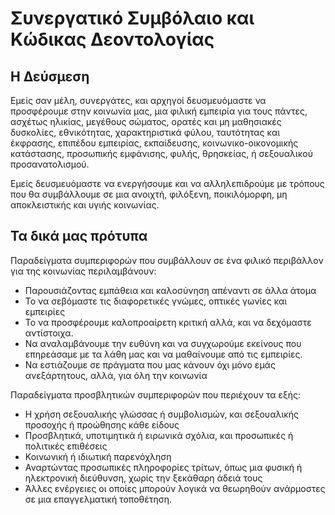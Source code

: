 # Συνεργατικό Συμβόλαιο και Κώδικας Δεοντολογίας

## Η Δεύσμεση

Εμείς σαν μέλη, συνεργάτες, και αρχηγοί δευσμευόμαστε να προσφέρουμε στην κοινωνία μας, 
μια φιλική εμπειρία για τους πάντες, ασχέτως ηλικίας, μεγέθους σώματος, ορατές και μη μαθησιακές
δυσκολίες, εθνικότητας, χαρακτηριστικά φύλου, ταυτότητας και έκφρασης, επιπέδου εμπειρίας,
εκπαίδευσης, κοινωνικο-οικονομικής κατάστασης, προσωπικής εμφάνισης, φυλής, θρησκείας, ή σεξουαλικού προσανατολισμού.

Εμείς δευσμευόμαστε να ενεργήσουμε και να αλληλεπιδρούμε με τρόπους που θα συμβάλλουμε σε μια ανοιχτή, φιλόξενη,
ποικιλόμορφη, μη αποκλειστικής και υγιής κοινωνίας.

## Τα δικά μας πρότυπα

Παραδείγματα συμπεριφορών που συμβάλλουν σε ένα φιλικό περιβάλλον για της
κοινωνίας περιλαμβάνουν:

* Παρουσιάζοντας εμπάθεια και καλοσύνηση απέναντι σε άλλα άτομα
* Το να σεβόμαστε τις διαφορετικές γνώμες, οπτικές γωνίες και εμπειρίες
* Το να προσφέρουμε καλοπροαίρετη κριτική αλλά, και να δεχόμαστε αντίστοιχα.
* Να αναλαμβάνουμε την ευθύνη και να συγχωρούμε εκείνους που επηρεάσαμε με τα
  λάθη μας και να μαθαίνουμε από τις εμπειρίες.
* Να εστιάζουμε σε πράγματα που μας κάνουν όχι μόνο εμάς ανεξάρτητους, αλλά, για όλη την κοινωνία

Παραδείγματα προσβλητικών συμπεριφορών που περιέχουν τα εξής:

* Η χρήση σεξουαλικής γλώσσας ή συμβολισμών, και σεξουαλικής προσοχής ή
προώθησης κάθε είδους
* Προσβλητικά, υποτιμητικά ή ειρωνικά σχόλια, και προσωπικές ή πολιτικές επιθέσεις
* Κοινωνική ή ιδιωτική παρενόχληση
* Αναρτώντας προσωπικές πληροφορίες τρίτων, όπως μια φυσική ή ηλεκτρονική
διεύθυνση, χωρίς την ξεκάθαρη άδειά τους
* Άλλες ενέργειες οι οποίες μπορούν λογικά να θεωρηθούν ανάρμοστες σε μια
επαγγελματική τοποθέτηση.
